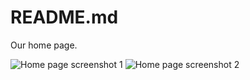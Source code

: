 # README.md

Our home page.

![Home page screenshot 1](https://github.com/Dots-n-Spaces/homepage/blob/master/imgs/screenshot1.png)
![Home page screenshot 2](https://github.com/Dots-n-Spaces/homepage/blob/master/imgs/screenshot2.png)
